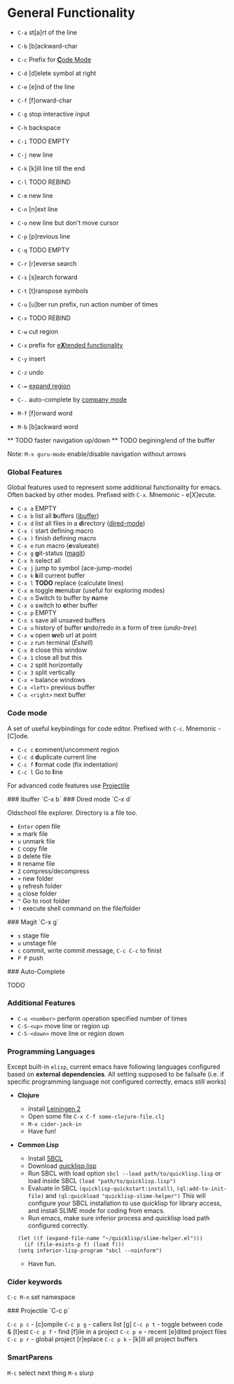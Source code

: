 # General Functionality

* `C-a` st[a]rt of the line
* `C-b` [b]ackward-char
* `C-c` Prefix for [**C**ode Mode]()
* `C-d` [d]elete symbol at right
* `C-e` [e]nd of the line
* `C-f` [f]orward-char
* `C-g` stop interactive input
* `C-h` backspace
* `C-i` TODO EMPTY
* `C-j` new line
* `C-k` [k]ill line till the end
* `C-l` TODO REBIND
* `C-m` new line
* `C-n` [n]ext line
* `C-o` new line but don't move cursor
* `C-p` [p]revious line
* `C-q` TODO EMPTY
* `C-r` [r]everse search
* `C-s` [s]earch forward
* `C-t` [t]ranspose symbols
* `C-u` [u]ber run prefix, run action number of times
* `C-v` TODO REBIND
* `C-w` cut region
* `C-x` prefix for [e**X**tended functionality]()
* `C-y` insert
* `C-z` undo
* `C-=` [expand region]()
* `C-.` auto-complete by [company mode]() 

* `M-f` [f]orward word
* `M-b` [b]ackward word


** TODO faster navigation up/down
** TODO begining/end of the buffer


Note: `M-x guru-mode` enable/disable navigation without arrows

### Global Features

Global features used to represent some additional
functionality for emacs. Often backed by other modes.
Prefixed with `C-x`. Mnemonic - e[X]ecute.

* `C-x a` EMPTY
* `C-x b` list all **b**uffers ([ibuffer](#ibuffer))
* `C-x d` list all files in a **d**irectory ([dired-mode](#dired))
* `C-x (` start defining macro
* `C-x )` finish defining macro
* `C-x e` run macro (**e**valueate)
* `C-x g` **g**it-status ([magit](#magit))
* `C-x h` select all
* `C-x j` jump to symbol (ace-jump-mode)
* `C-x k` **k**ill current buffer
* `C-x l` **TODO** replace (calculate lines)
* `C-x m` toggle **m**enubar (useful for exploring modes)
* `C-x n` Switch to buffer by **n**ame
* `C-x o` switch to **o**ther buffer
* `C-x p` EMPTY
* `C-x s` save all unsaved buffers
* `C-x u` history of buffer **u**ndo/redo in a form of tree (*undo-tree*)
* `C-x w` open **w**eb url at point
* `C-x z` run terminal (*Eshell*)
* `C-x 0` close this window
* `C-x 1` close all but this
* `C-x 2` split horizontally
* `C-x 3` split vertically
* `C-x +` balance windows
* `C-x <left>` previous buffer
* `C-x <right>` next buffer

### Code mode

A set of useful keybindings for code editor.
Prefixed with `C-c`. Mnemonic - [C]ode.

* `C-c c` **c**omment/uncomment region
* `C-c d` **d**uplicate current line
* `C-c f` **f**ormat code (fix indentation)
* `C-c l` Go to **l**ine

For advanced code features use [Projectile](#projectile) 

<a name="ibuffer"/>
### Ibuffer `C-x b`

<a name="dired"/>
### Dired mode `C-x d`

Oldschool file explorer. Directory is a file too.

* `Enter` open file
* `m` mark file
* `u` unmark file
* `C` copy file
* `D` delete file
* `R` rename file
* `Z` compress/decompress
* `+` new folder
* `g` refresh folder
* `q` close folder
* `^` Go to root folder
* `!` execute shell command on the file/folder

<a name="magit"/>
### Magit `C-x g`

* `s` stage file
* `u` unstage file
* `c` commit, write commit message, `C-c C-c` to finist 
* `P P` push

<a name="autocomplete"/>
### Auto-Complete

TODO

### Additional Features

* `C-u <number>` perform operation specified number of times
* `C-S-<up>` move line or region up
* `C-S-<down>` move line or region down

### Programming Languages

Except built-in `elisp`, current emacs have following languages configured
based on **external dependencies**. All setting supposed to be failsafe
(i.e. if specific programming language not configured correctly, emacs still works)

* **Clojure**
  * Install [Leiningen 2](https://github.com/technomancy/leiningen)
  * Open some file `C-x C-f some-clojure-file.clj`
  * `M-x cider-jack-in`
  * Have fun!

* **Common Lisp**
  * Install [SBCL](www.sbcl.org/platform-table.html)
  * Download [quicklisp.lisp](http://www.quicklisp.org/beta/)
  * Run SBCL with load option `sbcl --load path/to/quicklisp.lisp` or load inside SBCL `(load "path/to/quicklisp.lisp")`
  * Evaluate in SBCL `(quicklisp-quickstart:install)`, `(ql:add-to-init-file)` and `(ql:quickload "quicklisp-slime-helper")`
  This will configure your SBCL installation to use quicklisp for library access, and install SLIME mode for coding from emacs.
  * Run emacs, make sure inferior process and quicklisp load path configured correctly.
  ```
  (let ((f (expand-file-name "~/quicklisp/slime-helper.el")))
    (if (file-exists-p f) (load f)))
  (setq inferior-lisp-program "sbcl --noinform")
  ```
  * Have fun.


### Cider keywords

`C-c M-n` set namespace

<a name="projectile"/>
### Projectile `C-c p`

`C-c p c` - [c]ompile
`C-c p g` - callers list [g]
`C-c p t` - toggle between code & [t]est
`C-c p f` - find [f]ile in a project
`C-c p e` - recent [e]dited project files
`C-c p r` - global project [r]eplace
`C-c p k` - [k]ill all project buffers

### SmartParens

`M-c` select next thing
`M-s` slurp 
